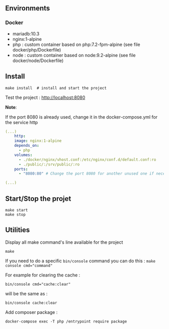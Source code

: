 
## Environments 

### Docker 

* mariadb:10.3
* nginx:1-alpine
* php : custom container based on php:7.2-fpm-alpine (see file docker/php/Dockerfile)
* node : custom container based on node:9.2-alpine (see file docker/node/Dockerfile)

## Install

    make install  # install and start the project

Test the project : [http://localhost:8080](http://localhost:8080)

**Note**:

If the port 8080 is already used, change it in the docker-compose.yml for the service http 

```yml
(...)
    http:
    image: nginx:1-alpine
    depends_on:
      - php
    volumes:
      - ./docker/nginx/vhost.conf:/etc/nginx/conf.d/default.conf:ro
      - ./public/:/srv/public/:ro
    ports:
      - "8080:80" # Change the port 8080 for another unused one if necessary

(...)
```

## Start/Stop the projet

    make start
    make stop

## Utilities

Display all make command's line available for the project

    make

If you need to do a specific `bin/console` command you can do this : `make console cmd="command"` 

For example for clearing the cache : 

    bin/console cmd="cache:clear"
    
will be the same as :
    
    bin/console cache:clear

Add composer package : 

    docker-compose exec -T php /entrypoint require package
